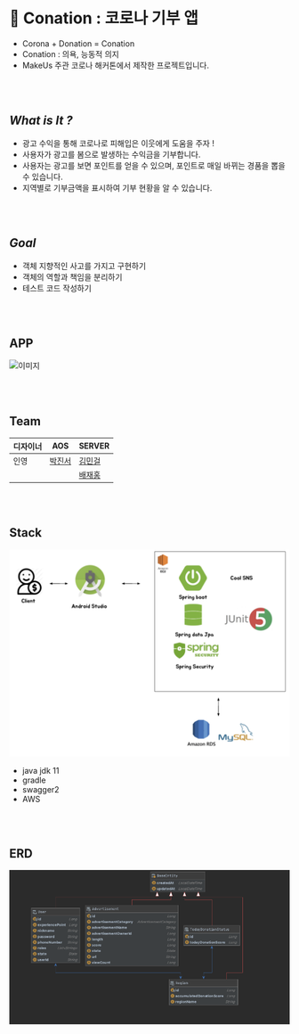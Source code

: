 # 🧚 Conation : 코로나 기부 앱

 - Corona + Donation = Conation
 - Conation : 의욕, 능동적 의지
 - MakeUs 주관 코로나 해커톤에서 제작한 프로젝트입니다.

<br>
<br> 

## *What is It ?*
 - 광고 수익을 통해 코로나로 피해입은 이웃에게 도움을 주자 !
 - 사용자가 광고를 봄으로 발생하는 수익금을 기부합니다.
 - 사용자는 광고를 보면 포인트를 얻을 수 있으며, 포인트로 매일 바뀌는 경품을 뽑을 수 있습니다.
 - 지역별로 기부금액을 표시하여 기부 현황을 알 수 있습니다.

<br>
<br>

## *Goal*
 - 객체 지향적인 사고를 가지고 구현하기
 - 객체의 역할과 책임을 분리하기
 - 테스트 코드 작성하기
 
<br>
<br>
 
## APP
![이미지](img/앱.png)

<br>
<br>

## Team

|디자이너|AOS|SERVER|
|------|---|---|
|인영|[박진서](https://github.com/jpark58)|[김민걸](https://github.com/cmg1411)|
| | |[배재홍](https://github.com/banjjoknim)|

<br>
<br>

## Stack

![img](img/stack.png)

- java jdk 11
- gradle
- swagger2
- AWS

<br>
<br>

## ERD

![이알](img/erd.png)